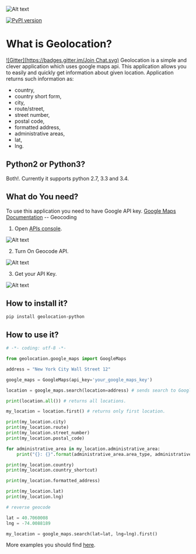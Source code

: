 ![Alt text](https://travis-ci.org/slawek87/geolocation-python.svg?branch=master)  

[![PyPI version](https://badge.fury.io/py/geolocation-python.svg)](https://pypi.python.org/pypi/geolocation-python/0.1.2)

What is Geolocation?
=====================
[![Gitter](https://badges.gitter.im/Join Chat.svg)](https://gitter.im/slawek87/geolocation-python?utm_source=badge&utm_medium=badge&utm_campaign=pr-badge&utm_content=badge)
Geolocation is a simple and clever application which uses google maps api.
This application allows you to easily and quickly get information about given location.
Application returns such information as: 

* country, 
* country short form,
* city, 
* route/street, 
* street number,
* postal code,
* formatted address,
* administrative areas,
* lat, 
* lng.

Python2 or Python3?
-------------------
Both!. Currently it supports python 2.7, 3.3 and 3.4.

What do You need?
-----------------
To use this application you need to have Google API key.
    [Google Maps Documentation](https://developers.google.com/maps/documentation/geocoding/) -- Geocoding

1. Open [APIs console](https://code.google.com/apis/console).

  ![Alt text](https://github.com/slawek87/geolocation-python/blob/master/docs/images/geocode-1.png?raw=true "APIs console")

2. Turn On Geocode API.

  ![Alt text](https://github.com/slawek87/geolocation-python/blob/master/docs/images/geocode-2.png?raw=true "Geocode Api")

3. Get your API Key.

  ![Alt text](https://github.com/slawek87/geolocation-python/blob/master/docs/images/geocode-3.png?raw=true "API KEY")


How to install it?
-------------------
    pip install geolocation-python


How to use it?
-----------------------
```python
# -*- coding: utf-8 -*-

from geolocation.google_maps import GoogleMaps

address = "New York City Wall Street 12"

google_maps = GoogleMaps(api_key='your_google_maps_key') 

location = google_maps.search(location=address) # sends search to Google Maps.

print(location.all()) # returns all locations.

my_location = location.first() # returns only first location.

print(my_location.city)
print(my_location.route)
print(my_location.street_number)
print(my_location.postal_code)

for administrative_area in my_location.administrative_area:
    print("{}: {}".format(administrative_area.area_type, administrative_area.name))

print(my_location.country)
print(my_location.country_shortcut)

print(my_location.formatted_address)

print(my_location.lat)
print(my_location.lng)

# reverse geocode

lat = 40.7060008
lng = -74.0088189

my_location = google_maps.search(lat=lat, lng=lng).first()

```
    
More examples you should find [here](https://github.com/slawek87/geolocation-python/tree/master/examples).